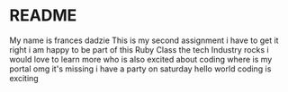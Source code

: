 # README
My name is frances dadzie
This is my second assignment
i have to get it right
i am happy to be part of this Ruby Class
the tech Industry rocks
i would love to learn more 
who is also excited about coding
where is my portal
omg it's missing
i have a party on saturday
hello world
coding is exciting


